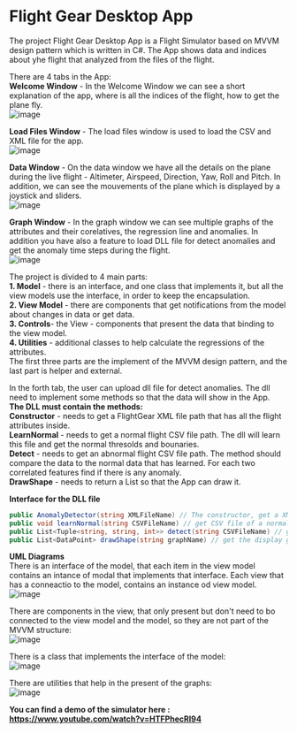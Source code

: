# Flight Gear Desktop App
The project Flight Gear Desktop App is a Flight Simulator based on MVVM design pattern which is written in C#. 
The App shows data and indices about yhe flight that analyzed from the files of the flight.

There are 4 tabs in the App:  
**Welcome Window** - In the Welcome Window we can see a short explanation of the app, where is all the indices of the flight, how to get the plane fly.  
![image](https://user-images.githubusercontent.com/71708182/114770316-fb6da980-9d73-11eb-875b-89736f11b945.png)   

**Load Files Window** - The load files window is used to load the CSV and XML file for the app.  
![image](https://user-images.githubusercontent.com/71708182/114770276-f27cd800-9d73-11eb-8f85-b83ad0fb50cc.png)   

**Data Window** - On the data window we have all the details on the plane during the live flight - Altimeter, Airspeed, Direction, Yaw, Roll and Pitch. In addition, we can see the mouvements of the plane which is displayed by a joystick and sliders.   
![image](https://user-images.githubusercontent.com/71708182/114770379-0f191000-9d74-11eb-8406-47f239e80d55.png)   

**Graph Window** - In the graph window we can see multiple graphs of the attributes and their corelatives, the regression line and anomalies. In addition you have also a feature to load DLL file for detect anomalies and get the anomaly time steps during the flight.   
![image](https://user-images.githubusercontent.com/71708182/114905383-92446f80-9e21-11eb-8ac5-c215c7d2f2ec.png)   


The project is divided to 4 main parts:  
**1. Model** - there is an interface, and one class that implements it, but all the view models use the interface, in order to keep the encapsulation.   
**2. View Model** - there are components that get notifications from the model about changes in data or get data.   
**3. Controls**- the View - components that present the data that binding to the view model.   
**4. Utilities** - additional classes to help calculate the regressions of the attributes.   
The first three parts are the implement of the MVVM design pattern, and the last part is helper and external.   

In the forth tab, the user can upload dll file for detect anomalies. The dll need to implement some methods so that the data will show in the App.   
**The DLL must contain the methods:**  
**Constructor** -  needs to get a FlightGear XML file path that has all the flight attributes inside.  
**LearnNormal** - needs to get a normal flight CSV file path. The dll will learn this file and get the normal thresolds and bounaries.  
**Detect** - needs to get an abnormal flight CSV file path. The method should compare the data to the normal data that has learned. For each two correlated features find if there is any anomaly.   
**DrawShape** - needs to return a List<DataPoint> so that the App can draw it.  
  
**Interface for the DLL file**  
```c#
public AnomalyDetector(string XMLFileName) // The constructor, get a XML file and parser it.   
public void learnNormal(string CSVFileName) // get CSV file of a normal flight and learns it to know what data is considered to normal.     
public List<Tuple<string, string, int>> detect(string CSVFileName) // get anomaly flight file and return anomalies in triples - First feature , Second feature (which is correlative to the first) and TimeStep of the anomaly  
public List<DataPoint> drawShape(string graphName) // get the display graph and output list of points of the shape that we want to test the anomalies
```  

**UML Diagrams**  
There is an interface of the model, that each item in the view model contains an intance of modal that implements that interface.
Each view that has a conneactio to the model, contains an instance od view model.  
![image](https://user-images.githubusercontent.com/71708182/114775890-7fc32b00-9d7a-11eb-9f44-0b623f6cb2ec.png)

There are components in the view, that only present but don't need to bo connected to the view model and the model, so they are not part of the MVVM structure:    
![image](https://user-images.githubusercontent.com/71708182/114775814-65894d00-9d7a-11eb-89ad-a7e30da5a794.png)

There is a class that implements the interface of the model:   
![image](https://user-images.githubusercontent.com/71708182/114776014-a5e8cb00-9d7a-11eb-8531-9167a88e7a2e.png)

There are utilities that help in the present of the graphs:  
![image](https://user-images.githubusercontent.com/71708182/114776135-cca70180-9d7a-11eb-8a88-458089b5d601.png)




**You can find a demo of the simulator here : https://www.youtube.com/watch?v=HTFPhecRl94**


